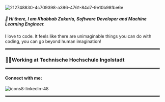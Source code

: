 ![212748830-4c709398-a386-4761-84d7-9e10b98fbe6e](https://github.com/KhabbabZakaria/KhabbabZakaria/assets/46716277/d749e355-208b-4c27-b61b-00af4a9c4677)
##### 👋 Hi there, I am Khabbab Zakaria, Software Developer and Machine Learning Engineer.
I love to code. It feels like there are unimaginable things you can do with coding, you can go beyond human imagination!
<hr style="border:2px solid gray">

### 🧑‍💻Working at Technische Hochschule Ingolstadt 

<hr style="border:2px solid gray">

#### Connect with me:
![icons8-linkedin-48]([https://github.com/KhabbabZakaria/KhabbabZakaria/assets/46716277/5cad5c4e-c0c7-4678-8e08-bd6278b8fb83](https://www.linkedin.com/in/khabbabzakaria/)https://www.linkedin.com/in/khabbabzakaria/)


<hr style="border:2px solid gray">
